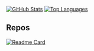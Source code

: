 [![GitHub Stats](https://github-readme-stats.vercel.app/api?username=polakowo&show_icons=true&theme=nightowl)](https://github.com/polakowo)
[![Top Languages](https://github-readme-stats.vercel.app/api/top-langs/?username=polakowo&layout=compact&theme=nightowl&hide=html,css)](https://github.com/polakowo)

## Repos

[![Readme Card](https://github-readme-stats.vercel.app/api/pin/?username=polakowo&repo=vectorbt&theme=nightowl)](https://github.com/polakowo/vectorbt)
